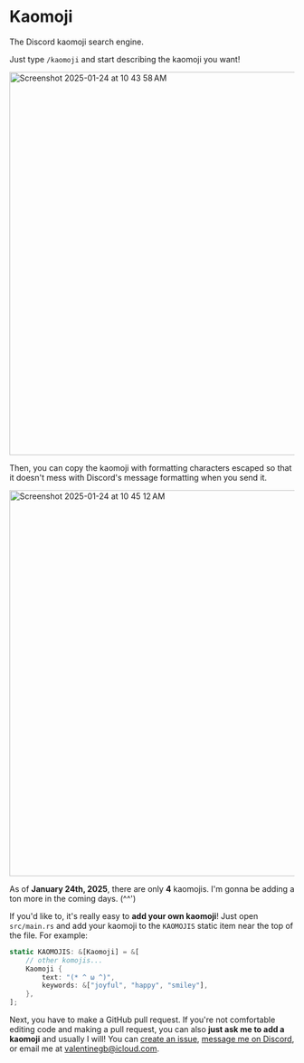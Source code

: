 # Kaomoji

The Discord kaomoji search engine.

Just type `/kaomoji` and start describing the kaomoji you want!

<img width="677" alt="Screenshot 2025-01-24 at 10 43 58 AM" src="https://github.com/user-attachments/assets/5206d495-b639-4ab0-9a04-ab092f27bc08" />

Then, you can copy the kaomoji with formatting characters escaped so that it
doesn't mess with Discord's message formatting when you send it.

<img width="682" alt="Screenshot 2025-01-24 at 10 45 12 AM" src="https://github.com/user-attachments/assets/a70186a0-1205-48dd-a97b-a224f0c20599" />

As of **January 24th, 2025**, there are only **4** kaomojis. I'm gonna be adding
a ton more in the coming days. (^^')

If you'd like to, it's really easy to **add your own kaomoji**! Just open
`src/main.rs` and add your kaomoji to the `KAOMOJIS` static item near the top of
the file. For example:

```rs
static KAOMOJIS: &[Kaomoji] = &[
    // other komojis...
    Kaomoji {
        text: "(* ^ ω ^)",
        keywords: &["joyful", "happy", "smiley"],
    },
];
```

Next, you have to make a GitHub pull request. If you're not comfortable editing
code and making a pull request, you can also **just ask me to add a kaomoji**
and usually I will! You can [create an issue], [message me on Discord], or
email me at <valentinegb@icloud.com>.

[create an issue]: https://github.com/valentinegb/kaomoji/issues/new
[message me on Discord]: https://discord.com/users/1016154932354744330
